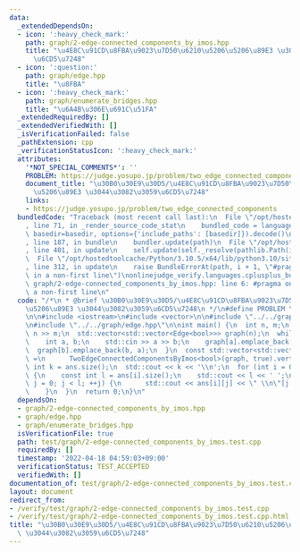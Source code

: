 ```yaml
---
data:
  _extendedDependsOn:
  - icon: ':heavy_check_mark:'
    path: graph/2-edge-connected_components_by_imos.hpp
    title: "\u4E8C\u91CD\u8FBA\u9023\u7D50\u6210\u5206\u5206\u89E3 \u3044\u3082\u3059\
      \u6CD5\u7248"
  - icon: ':question:'
    path: graph/edge.hpp
    title: "\u8FBA"
  - icon: ':heavy_check_mark:'
    path: graph/enumerate_bridges.hpp
    title: "\u6A4B\u306E\u691C\u51FA"
  _extendedRequiredBy: []
  _extendedVerifiedWith: []
  _isVerificationFailed: false
  _pathExtension: cpp
  _verificationStatusIcon: ':heavy_check_mark:'
  attributes:
    '*NOT_SPECIAL_COMMENTS*': ''
    PROBLEM: https://judge.yosupo.jp/problem/two_edge_connected_components
    document_title: "\u30B0\u30E9\u30D5/\u4E8C\u91CD\u8FBA\u9023\u7D50\u6210\u5206\
      \u5206\u89E3 \u3044\u3082\u3059\u6CD5\u7248"
    links:
    - https://judge.yosupo.jp/problem/two_edge_connected_components
  bundledCode: "Traceback (most recent call last):\n  File \"/opt/hostedtoolcache/Python/3.10.5/x64/lib/python3.10/site-packages/onlinejudge_verify/documentation/build.py\"\
    , line 71, in _render_source_code_stat\n    bundled_code = language.bundle(stat.path,\
    \ basedir=basedir, options={'include_paths': [basedir]}).decode()\n  File \"/opt/hostedtoolcache/Python/3.10.5/x64/lib/python3.10/site-packages/onlinejudge_verify/languages/cplusplus.py\"\
    , line 187, in bundle\n    bundler.update(path)\n  File \"/opt/hostedtoolcache/Python/3.10.5/x64/lib/python3.10/site-packages/onlinejudge_verify/languages/cplusplus_bundle.py\"\
    , line 401, in update\n    self.update(self._resolve(pathlib.Path(included), included_from=path))\n\
    \  File \"/opt/hostedtoolcache/Python/3.10.5/x64/lib/python3.10/site-packages/onlinejudge_verify/languages/cplusplus_bundle.py\"\
    , line 312, in update\n    raise BundleErrorAt(path, i + 1, \"#pragma once found\
    \ in a non-first line\")\nonlinejudge_verify.languages.cplusplus_bundle.BundleErrorAt:\
    \ graph/2-edge-connected_components_by_imos.hpp: line 6: #pragma once found in\
    \ a non-first line\n"
  code: "/*\n * @brief \u30B0\u30E9\u30D5/\u4E8C\u91CD\u8FBA\u9023\u7D50\u6210\u5206\
    \u5206\u89E3 \u3044\u3082\u3059\u6CD5\u7248\n */\n#define PROBLEM \"https://judge.yosupo.jp/problem/two_edge_connected_components\"\
    \n\n#include <iostream>\n#include <vector>\n\n#include \"../../graph/2-edge-connected_components_by_imos.hpp\"\
    \n#include \"../../graph/edge.hpp\"\n\nint main() {\n  int n, m;\n  std::cin >>\
    \ n >> m;\n  std::vector<std::vector<Edge<bool>>> graph(n);\n  while (m--) {\n\
    \    int a, b;\n    std::cin >> a >> b;\n    graph[a].emplace_back(a, b);\n  \
    \  graph[b].emplace_back(b, a);\n  }\n  const std::vector<std::vector<int>> ans\
    \ =\n      TwoEdgeConnectedComponentsByImos<bool>(graph, true).vertices;\n  const\
    \ int k = ans.size();\n  std::cout << k << '\\n';\n  for (int i = 0; i < k; ++i)\
    \ {\n    const int l = ans[i].size();\n    std::cout << l << ' ';\n    for (int\
    \ j = 0; j < l; ++j) {\n      std::cout << ans[i][j] << \" \\n\"[j + 1 == l];\n\
    \    }\n  }\n  return 0;\n}\n"
  dependsOn:
  - graph/2-edge-connected_components_by_imos.hpp
  - graph/edge.hpp
  - graph/enumerate_bridges.hpp
  isVerificationFile: true
  path: test/graph/2-edge-connected_components_by_imos.test.cpp
  requiredBy: []
  timestamp: '2022-04-18 04:59:03+09:00'
  verificationStatus: TEST_ACCEPTED
  verifiedWith: []
documentation_of: test/graph/2-edge-connected_components_by_imos.test.cpp
layout: document
redirect_from:
- /verify/test/graph/2-edge-connected_components_by_imos.test.cpp
- /verify/test/graph/2-edge-connected_components_by_imos.test.cpp.html
title: "\u30B0\u30E9\u30D5/\u4E8C\u91CD\u8FBA\u9023\u7D50\u6210\u5206\u5206\u89E3\
  \ \u3044\u3082\u3059\u6CD5\u7248"
---
```

